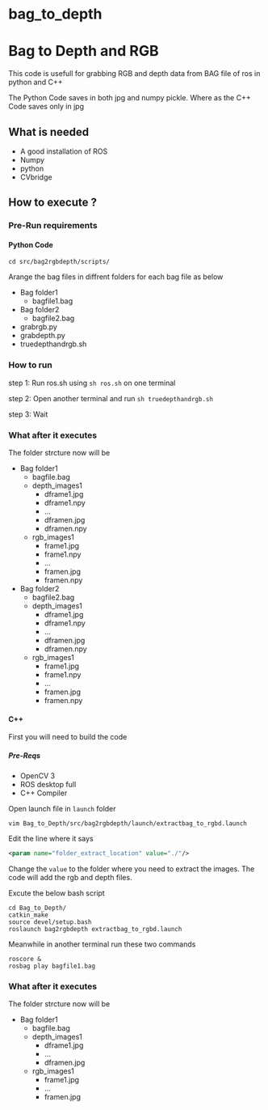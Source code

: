 # bag_to_depth
# Bag to Depth and RGB
This code is usefull for grabbing RGB and depth data from BAG file of ros in python and C++

The Python Code saves in both jpg and numpy pickle. Where as the C++ Code saves only in jpg

## What is needed
- A good installation of ROS
- Numpy 
- python 
- CVbridge

## How to execute ?
### Pre-Run requirements
#### Python Code
``` shell
cd src/bag2rgbdepth/scripts/
```
Arange the bag files in diffrent folders for each bag file as below
- Bag folder1
   - bagfile1.bag
- Bag folder2
   - bagfile2.bag
- grabrgb.py
- grabdepth.py
- truedepthandrgb.sh
### How to run
step 1: Run ros.sh using ``` sh ros.sh ``` on one terminal

step 2: Open another terminal and run ``` sh truedepthandrgb.sh ```

step 3: Wait

### What after it executes
The folder strcture now will be 
- Bag folder1
  - bagfile.bag
  - depth_images1
    - dframe1.jpg
    - dframe1.npy
    - ...
    - dframen.jpg
    - dframen.npy
  - rgb_images1
    - frame1.jpg
    - frame1.npy
    - ...
    - framen.jpg
    - framen.npy
- Bag folder2
  - bagfile2.bag
  - depth_images1
    - dframe1.jpg
    - dframe1.npy
    - ...
    - dframen.jpg
    - dframen.npy
  - rgb_images1
    - frame1.jpg
    - frame1.npy
    - ...
    - framen.jpg
    - framen.npy

#### C++
First you will need to build the code

##### Pre-Reqs
* OpenCV 3
* ROS desktop full
* C++ Compiler

Open launch file in `launch` folder
``` shell
vim Bag_to_Depth/src/bag2rgbdepth/launch/extractbag_to_rgbd.launch
```

Edit the line where it says

``` xml
<param name="folder_extract_location" value="./"/>
```

Change the `value` to the folder where you need to extract the images. The code will add the rgb and depth files.


Excute the below bash script 
``` shell
cd Bag_to_Depth/
catkin_make
source devel/setup.bash
roslaunch bag2rgbdepth extractbag_to_rgbd.launch
```

Meanwhile in another terminal run these two commands
``` shell
roscore &
rosbag play bagfile1.bag
```

### What after it executes
The folder strcture now will be 
- Bag folder1
  - bagfile.bag
  - depth_images1
    - dframe1.jpg
    - ...
    - dframen.jpg
  - rgb_images1
    - frame1.jpg
    - ...
    - framen.jpg

